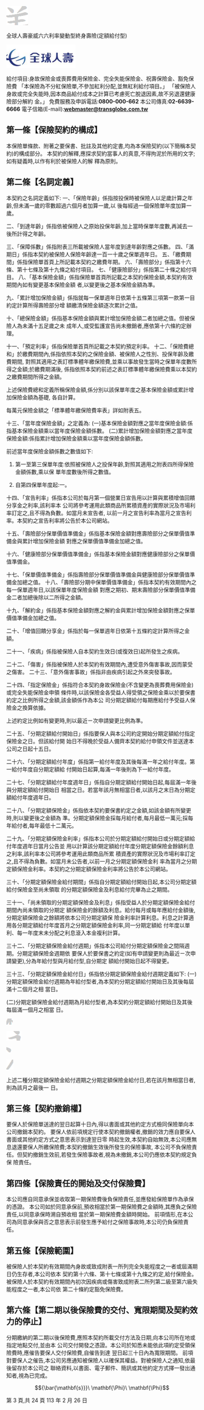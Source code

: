 

![0_image_1.png](0_image_1.png)

全球人壽豪威六六利率變動型終身壽險(定額給付型)

![0_image_0.png](0_image_0.png)

給付項目:身故保險金或喪葬費用保險金、完全失能保險金、祝壽保險金、豁免保險費
「本保險為不分紅保險單,不參加紅利分配,並無紅利給付項目。」 「被保險人身故或完全失能時,因本商品給付成本之計算已考慮死亡脫退因素,故不另退還健康險部分解約 金。」 免費服務及申訴電話:**0800-000-662** 本公司傳真:**02-6639-6666** 電子信箱(E-mail):**webmaster@transglobe.com.tw**

## 第一條【保險契約的構成】

本保險單條款、附著之要保書、批註及其他約定書,均為本保險契約(以下簡稱本契約)的構成部分。 本契約的解釋,應探求契約當事人的真意,不得拘泥於所用的文字;如有疑義時,以作有利於被保險人的解 釋為原則。

## 第二條【名詞定義】

本契約之名詞定義如下: 一、「保險年齡」係指按投保時被保險人以足歲計算之年齡,但未滿一歲的零數超過六個月者加算一歲,以 後每經過一個保險單年度加算一歲。

二、「到達年齡」係指依被保險人之原始投保年齡,加上當時保單年度數,再減去一後所計得之年齡。

三、「保障係數」係指附表三所載被保險人當年度到達年齡對應之係數。 四、「滿期日」係指本契約被保險人保險年齡達一百一十歲之保單週年日。 五、「繳費期間」係指保險單首頁上所記載本契約之繳費年期。 六、「壽險部分」係指第十六條、第十七條及第十九條之給付項目。 七、「健康險部分」係指第二十條之給付項目。 八、「基本保險金額」係指保險單首頁所記載之本契約保險金額,本契約有效期間內如有變更基本保險金額 者,以變更後之基本保險金額為準。

九、「累計增加保險金額」係指就每一保單週年日依第十五條第三項第一款第一目約定計算所得壽險部分增 額繳清保險金額逐次累計之值。

十、「總保險金額」係指基本保險金額與累計增加保險金額二者加總之值。但被保險人為未滿十五足歲之未 成年人,或受監護宣告尚未撤銷者,應依第十六條約定辦理。

十一、「預定利率」係指保險單首頁所記載之本契約預定利率。 十二、「保險費總和」於繳費期間內,係指依照本契約之保險金額、被保險人之性別、投保年齡及繳費期間, 對照其適用之表訂標準體年繳保險費,並乘以事故發生當時之保單年度數所得之金額;於繳費期滿後, 係指依照本契約前述之表訂標準體年繳保險費乘以本契約之繳費期間所得之金額。

上述保險費總和定義所稱保險金額,係分別以該保單年度之基本保險金額或累計增加保險金額為基礎, 各自計算。

每萬元保險金額之「標準體年繳保險費率表」詳如附表五。

十三、「當年度保險金額」之定義為:
(一)基本保險金額對應之當年度保險金額:係指基本保險金額乘以當年度保險金額係數。 (二)累計增加保險金額對應之當年度保險金額:係指累計增加保險金額乘以當年度保險金額係數。

前述當年度保險金額係數之數值如下:
1. 第一至第三保單年度:依照被保險人之投保年齡,對照其適用之附表四所得保險金額係數,乘以保 單年度數後所得之數值。

2. 自第四保單年度起:一。

十四、「宣告利率」係指本公司於每月第一個營業日宣告用以計算與累積增值回饋分享金之利率,該利率本 公司將參考運用此類商品所累積資產的實際狀況及市場利率訂定之,且不得為負數。如當月未宣告者, 以前一月之宣告利率為當月之宣告利率。本契約之宣告利率將公告於本公司網站。

十五、「壽險部分保單價值準備金」係指基本保險金額對應壽險部分之保單價值準備金與累計增加保險金額 對應之保單價值準備金加總之值。

十六、「健康險部分保單價值準備金」係指基本保險金額對應健康險部分之保單價值準備金。

十七、「保單價值準備金」係指壽險部分保單價值準備金與健康險部分保單價值準備金加總之值。 十八、「壽險部分期中保單價值準備金」係指本契約有效期間內之每一保單週年日,以該保單年度保險金額 對應之期初、期末壽險部分保單價值準備金二者加總後除以二所得之金額。

十九、「解約金」係指基本保險金額對應之解約金與累計增加保險金額對應之保單價值準備金加總之值。

二十、「增值回饋分享金」係指於每一保單週年日依第十五條約定計算所得之金額。

二十一、「疾病」係指被保險人自本契約生效日(或復效日)起所發生之疾病。

二十二、「傷害」係指被保險人於本契約有效期間內,遭受意外傷害事故,因而蒙受之傷害。 二十三、「意外傷害事故」係指非由疾病引起之外來突發事故。

二十四、「指定保險金」係指符合本契約身故保險金(不含變更為喪葬費用保險金)或完全失能保險金申領 條件時,以該保險金各受益人得受領之保險金乘以於要保書約定之比例所得之金額,該金額係作為本公 司分期定額給付每期應給付予受益人保險金之換算依據。

上述約定比例如有變更時,則以最近ㄧ次申請變更比例為準。

二十五、「分期定額給付開始日」係指要保人與本公司約定開始分期定額給付指定保險金之日。但該給付開 始日不得晚於受益人備齊本契約給付申領文件並送達本公司之日起十五日。

二十六、「分期定額給付年度」係指第一給付年度及其後每滿一年之給付年度。第一給付年度自分期定額給 付開始日起算,每滿一年後則為下一給付年度。

二十七、「分期定額給付年度週年日」係指自分期定額給付開始日起,每屆滿一年後與分期定額給付開始日 相當之日。若當年該月無相當日者,以該月之末日為分期定額給付年度週年日。

二十八、「分期定額保險金」係指依本契約要保書約定之金額,如該金額有所變更時,則以變更後之金額為 準。分期定額保險金採每月給付者,每月最低一萬元;採每年給付者,每年最低十二萬元。

二十九、「分期定額保險金利率」係指本公司於分期定額給付開始日或分期定額給付年度週年日當月公告並 用以計算該分期定額給付年度分期定額保險金餘額利息之利率,該利率本公司將參考運用此類商品所累 積資產的實際狀況及市場利率訂定之,且不得為負數。如當月未公告者,以前一月之分期定額保險金利 率為當月之分期定額保險金利率。本契約之分期定額保險金利率將公告於本公司網站。

三十、「分期定額保險金給付期間」係指自分期定額給付開始日起,本公司分期定額給付保險金至尚未領取 的分期定額保險金及利息給付完畢為止之期間。

三十一、「尚未領取的分期定額保險金及利息」係指受益人於分期定額保險金給付期間內尚未領取的分期定 額保險金的餘額及利息。給付每月或每年應給付金額後,分期定額保險金之餘額將依本公司分期定額保 險金利率計算利息。利息之計算適用各分期定額給付年度首月之分期定額保險金利率,同一分期定額給 付年度以單利、每一年度末未分配之利息滾入本金複利計算。

三十二、「分期定額保險金給付週期」係指本公司給付分期定額保險金之間隔週期。分期定額保險金週期依 要保人於要保書之約定(如有申請變更則為最近ㄧ次申請變更),分為年給付型與月給付型,自分期定 額給付開始日起不得變更。

三十三、「分期定額保險金給付日」係指依分期定額保險金給付週期定義如下:
(一)分期定額保險金給付週期為年給付型者,為本契約分期定額給付開始日及其後每屆滿十二個月之相 當日。

(二)分期定額保險金給付週期為月給付型者,為本契約分期定額給付開始日及其後每屆滿一個月之相當 日。

![2_image_0.png](2_image_0.png)

![2_image_1.png](2_image_1.png)

![2_image_2.png](2_image_2.png)

![2_image_3.png](2_image_3.png)

上述二種分期定額保險金給付週期之分期定額保險金給付日,若在該月無相當日者,則為該月之最後一 日。

## 第三條【契約撤銷權】

要保人於保險單送達的翌日起算十日內,得以書面或其他約定方式檢同保險單向本公司撤銷本契約。 要保人依前項規定行使本契約撤銷權者,撤銷的效力應自要保人書面或其他約定方式之意思表示到達翌日零 時起生效,本契約自始無效,本公司應無息退還要保人所繳保險費;本契約撤銷生效後所發生的保險事故, 本公司不負保險責任。但契約撤銷生效前,若發生保險事故者,視為未撤銷,本公司仍應依本契約規定負保 險責任。

## 第四條【保險責任的開始及交付保險費】

本公司應自同意承保並收取第一期保險費後負保險責任,並應發給保險單作為承保的憑證。 本公司如於同意承保前,預收相當於第一期保險費之金額時,其應負之保險責任,以同意承保時溯自預收相 當於第一期保險費金額時開始。 前項情形,在本公司為同意承保與否之意思表示前發生應予給付之保險事故時,本公司仍負保險責任。

## 第五條【保險範圍】

被保險人於本契約有效期間內身故或致成附表一所列完全失能程度之一者或屆滿期日仍生存者,本公司依本 契約第十六條、第十七條或第十九條之約定,給付保險金。 被保險人於本契約有效期間內初次因疾病或傷害致成附表二所列第二級至第六級失能程度之一者,本公司依 第二十條約定豁免保險費。

## 第六條【第二期以後保險費的交付、寬限期間及契約效力的停止】

分期繳納的第二期以後保險費,應照本契約所載交付方法及日期,向本公司所在地或指定地點交付,並由本 公司交付開發之憑證。本公司於知悉未能依此項約定受領保險費時,應催告要保人交付保險費,自催告到達 翌日起三十日內為寬限期間。 前項對要保人之催告,本公司另應通知被保險人以確保其權益。對被保險人之通知,依最後留存於本公司之 聯絡資料,以書面、電子郵件、簡訊或其他約定方式擇一發出通知者,視為已完成。

$${\bar{\mathbf{s}}}\ \mathbf{\Phi}\ \mathbf{\Phi}$$

第 3 頁,共 24 頁 113 年 2 月 26 日